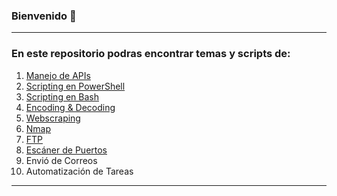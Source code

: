 ### Bienvenido 👋
___
### En este repositorio podras encontrar temas y scripts de: 
1. [Manejo de APIs](https://github.com/AVillegas118/AVillegas118/blob/main/Manejo%20de%20APIs.md)
2. [Scripting en PowerShell](https://github.com/AVillegas118/AVillegas118/blob/main/Scripting%20en%20PowerShell.md)
3. [Scripting en Bash](https://github.com/AVillegas118/AVillegas118/blob/main/Scripting%20en%20Bash.md)
4. [Encoding & Decoding](https://github.com/AVillegas118/AVillegas118/blob/main/Encoding%20&%20Decoding.md)
5. [Webscraping](https://github.com/AVillegas118/AVillegas118/blob/main/Webscraping.md)
6. [Nmap](https://github.com/AVillegas118/AVillegas118/blob/main/Nmap.md)
7. [FTP](https://github.com/AVillegas118/AVillegas118/blob/main/FTP.md)
8. [Escáner de Puertos](https://github.com/AVillegas118/AVillegas118/blob/main/Escáner%20de%20Puertos.md)
9. Envió de Correos
10. Automatización de Tareas
___
